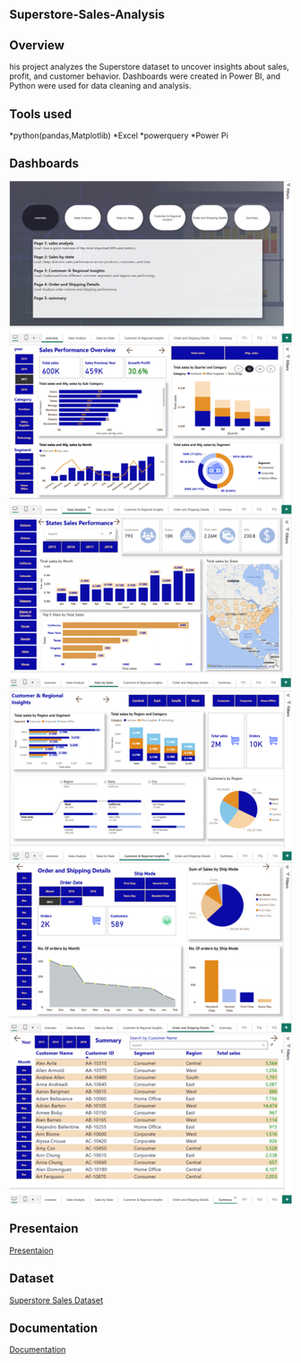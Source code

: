 ## Superstore-Sales-Analysis

## Overview
his project analyzes the Superstore dataset to uncover insights about sales, profit, and customer behavior.
Dashboards were created in Power BI, and Python were used for data cleaning and analysis.

## Tools used
*python(pandas,Matplotlib)
*Excel
*powerquery
*Power Pi

## Dashboards
![Overview](Overview.png)
![Sales_Analysis](Sales%20Analysis.png)
![Sales by State](Sales%20by%20State.png)
![Customer & Regional Insights](Customer%20&%20Regional%20Insights.png)
![Order and Shipping Details](Order%20and%20Shipping%20Details.png)
![Summary](Summary.png)

## Presentaion
[Presentaion](superstore%20sales%20presentation.pptx)

## Dataset
[Superstore Sales Dataset](Superstore%20Sales%20Dataset.csv)

## Documentation
[Documentation](Project%20Documentaion.docx)

